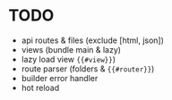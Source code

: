 # TODO

- api routes & files (exclude [html, json])
- views (bundle main & lazy)
- lazy load view `{{#view}}`)
- route parser (folders & `{{#router}}`)
- builder error handler
- hot reload